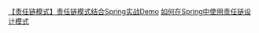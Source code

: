 [【责任链模式】责任链模式结合Spring实战Demo](https://www.cnblogs.com/july-sunny/p/12505238.html)
[如何在Spring中使用责任链设计模式](https://juejin.cn/post/6844903993865404423)